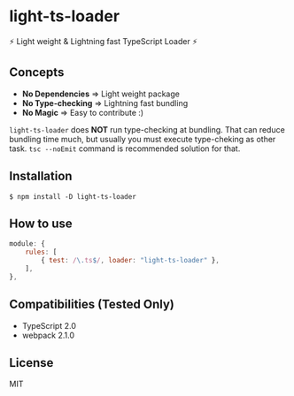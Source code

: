 # light-ts-loader

:zap: Light weight & Lightning fast TypeScript Loader :zap:

## Concepts

- **No Dependencies** => Light weight package
- **No Type-checking** => Lightning fast bundling
- **No Magic** => Easy to contribute :)

`light-ts-loader` does **NOT** run type-checking at bundling.
That can reduce bundling time much, but usually you must execute type-cheking as other task. 
`tsc --noEmit` command is recommended solution for that. 

## Installation

```
$ npm install -D light-ts-loader
```

## How to use

```js
module: {
    rules: [
        { test: /\.ts$/, loader: "light-ts-loader" },
    ],
},
```

## Compatibilities (Tested Only)

- TypeScript 2.0
- webpack 2.1.0

## License

MIT
